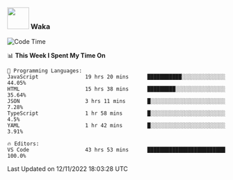 ### <img src="https://media.giphy.com/media/VgCDAzcKvsR6OM0uWg/giphy.gif" width="50"> Waka

  <!--START_SECTION:waka-->
![Code Time](http://img.shields.io/badge/Code%20Time-1%2C071%20hrs%2039%20mins-blue)

📊 **This Week I Spent My Time On** 

```text
💬 Programming Languages: 
JavaScript               19 hrs 20 mins      ███████████░░░░░░░░░░░░░░   44.05% 
HTML                     15 hrs 38 mins      █████████░░░░░░░░░░░░░░░░   35.64% 
JSON                     3 hrs 11 mins       █░░░░░░░░░░░░░░░░░░░░░░░░   7.28% 
TypeScript               1 hr 58 mins        █░░░░░░░░░░░░░░░░░░░░░░░░   4.5% 
YAML                     1 hr 42 mins        █░░░░░░░░░░░░░░░░░░░░░░░░   3.91%

🔥 Editors: 
VS Code                  43 hrs 53 mins      █████████████████████████   100.0%

```


 Last Updated on 12/11/2022 18:03:28 UTC
<!--END_SECTION:waka-->
